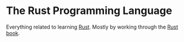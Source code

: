 # The Rust Programming Language
Everything related to learning [Rust](https://en.wikipedia.org/wiki/Rust_(programming_language)).
Mostly by working through the [Rust book](https://doc.rust-lang.org/book/title-page.html).
